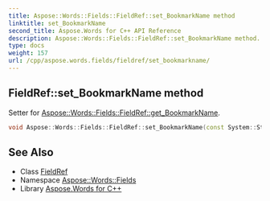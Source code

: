 ```yaml
---
title: Aspose::Words::Fields::FieldRef::set_BookmarkName method
linktitle: set_BookmarkName
second_title: Aspose.Words for C++ API Reference
description: Aspose::Words::Fields::FieldRef::set_BookmarkName method. Setter for Aspose::Words::Fields::FieldRef::get_BookmarkName in C++.
type: docs
weight: 157
url: /cpp/aspose.words.fields/fieldref/set_bookmarkname/
---
```

## FieldRef::set_BookmarkName method


Setter for [Aspose::Words::Fields::FieldRef::get_BookmarkName](../get_bookmarkname/).

```cpp
void Aspose::Words::Fields::FieldRef::set_BookmarkName(const System::String &value)
```

## See Also

* Class [FieldRef](../)
* Namespace [Aspose::Words::Fields](../../)
* Library [Aspose.Words for C++](../../../)
